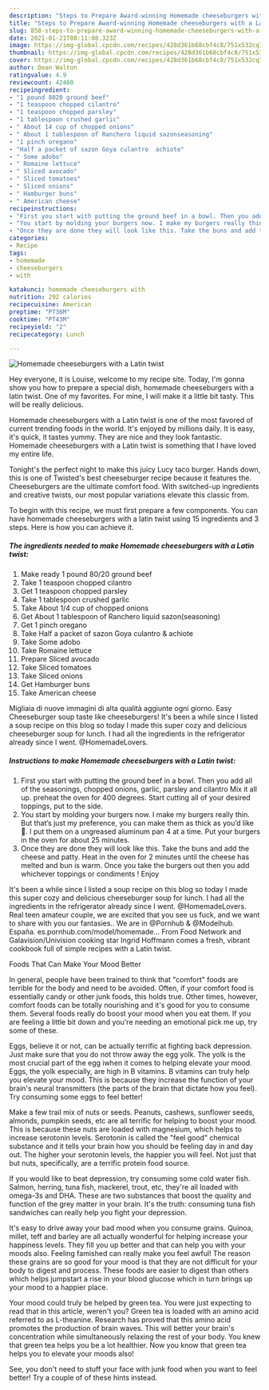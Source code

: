 ```yaml
---
description: "Steps to Prepare Award-winning Homemade cheeseburgers with a Latin twist"
title: "Steps to Prepare Award-winning Homemade cheeseburgers with a Latin twist"
slug: 858-steps-to-prepare-award-winning-homemade-cheeseburgers-with-a-latin-twist
date: 2021-01-21T00:11:08.323Z
image: https://img-global.cpcdn.com/recipes/428d361b68cbf4c8/751x532cq70/homemade-cheeseburgers-with-a-latin-twist-recipe-main-photo.jpg
thumbnail: https://img-global.cpcdn.com/recipes/428d361b68cbf4c8/751x532cq70/homemade-cheeseburgers-with-a-latin-twist-recipe-main-photo.jpg
cover: https://img-global.cpcdn.com/recipes/428d361b68cbf4c8/751x532cq70/homemade-cheeseburgers-with-a-latin-twist-recipe-main-photo.jpg
author: Dean Walton
ratingvalue: 4.9
reviewcount: 42460
recipeingredient:
- "1 pound 8020 ground beef"
- "1 teaspoon chopped cilantro"
- "1 teaspoon chopped parsley"
- "1 tablespoon crushed garlic"
- " About 14 cup of chopped onions"
- " About 1 tablespoon of Ranchero liquid sazonseasoning"
- "1 pinch oregano"
- "Half a packet of sazon Goya culantro  achiote"
- " Some adobo"
- " Romaine lettuce"
- " Sliced avocado"
- " Sliced tomatoes"
- " Sliced onions"
- " Hamburger buns"
- " American cheese"
recipeinstructions:
- "First you start with putting the ground beef in a bowl. Then you add all of the seasonings, chopped onions, garlic, parsley and cilantro Mix it all up. preheat the oven for 400 degrees. Start cutting all of your desired toppings, put to the side."
- "You start by molding your burgers now. I make my burgers really thin. But that’s just my preference, you can make them as thick as you’d like 🙂. I put them on a ungreased aluminum pan 4 at a time. Put your burgers in the oven for about 25 minutes."
- "Once they are done they will look like this. Take the buns and add the cheese and patty. Heat in the oven for 2 minutes until the cheese has melted and bun is warm. Once you take the burgers out then you add whichever toppings or condiments ! Enjoy"
categories:
- Recipe
tags:
- homemade
- cheeseburgers
- with

katakunci: homemade cheeseburgers with 
nutrition: 292 calories
recipecuisine: American
preptime: "PT36M"
cooktime: "PT43M"
recipeyield: "2"
recipecategory: Lunch

---
```



![Homemade cheeseburgers with a Latin twist](https://img-global.cpcdn.com/recipes/428d361b68cbf4c8/751x532cq70/homemade-cheeseburgers-with-a-latin-twist-recipe-main-photo.jpg)

Hey everyone, it is Louise, welcome to my recipe site. Today, I'm gonna show you how to prepare a special dish, homemade cheeseburgers with a latin twist. One of my favorites. For mine, I will make it a little bit tasty. This will be really delicious.

Homemade cheeseburgers with a Latin twist is one of the most favored of current trending foods in the world. It's enjoyed by millions daily. It is easy, it's quick, it tastes yummy. They are nice and they look fantastic. Homemade cheeseburgers with a Latin twist is something that I have loved my entire life.

Tonight&#39;s the perfect night to make this juicy Lucy taco burger. Hands down, this is one of Twisted&#39;s best cheeseburger recipe because it features the. Cheeseburgers are the ultimate comfort food. With switched-up ingredients and creative twists, our most popular variations elevate this classic from.


To begin with this recipe, we must first prepare a few components. You can have homemade cheeseburgers with a latin twist using 15 ingredients and 3 steps. Here is how you can achieve it.

<!--inarticleads1-->

##### The ingredients needed to make Homemade cheeseburgers with a Latin twist:

1. Make ready 1 pound 80/20 ground beef
1. Take 1 teaspoon chopped cilantro
1. Get 1 teaspoon chopped parsley
1. Take 1 tablespoon crushed garlic
1. Take  About 1/4 cup of chopped onions
1. Get  About 1 tablespoon of Ranchero liquid sazon(seasoning)
1. Get 1 pinch oregano
1. Take Half a packet of sazon Goya culantro &amp; achiote
1. Take  Some adobo
1. Take  Romaine lettuce
1. Prepare  Sliced avocado
1. Take  Sliced tomatoes
1. Take  Sliced onions
1. Get  Hamburger buns
1. Take  American cheese


Migliaia di nuove immagini di alta qualità aggiunte ogni giorno. Easy Cheeseburger soup taste like cheeseburgers! It&#39;s been a while since I listed a soup recipe on this blog so today I made this super cozy and delicious cheeseburger soup for lunch. I had all the ingredients in the refrigerator already since I went. @HomemadeLovers. 

<!--inarticleads2-->

##### Instructions to make Homemade cheeseburgers with a Latin twist:

1. First you start with putting the ground beef in a bowl. Then you add all of the seasonings, chopped onions, garlic, parsley and cilantro Mix it all up. preheat the oven for 400 degrees. Start cutting all of your desired toppings, put to the side.
1. You start by molding your burgers now. I make my burgers really thin. But that’s just my preference, you can make them as thick as you’d like 🙂. I put them on a ungreased aluminum pan 4 at a time. Put your burgers in the oven for about 25 minutes.
1. Once they are done they will look like this. Take the buns and add the cheese and patty. Heat in the oven for 2 minutes until the cheese has melted and bun is warm. Once you take the burgers out then you add whichever toppings or condiments ! Enjoy


It&#39;s been a while since I listed a soup recipe on this blog so today I made this super cozy and delicious cheeseburger soup for lunch. I had all the ingredients in the refrigerator already since I went. @HomemadeLovers. Real teen amateur couple, we are excited that you see us fuck, and we want to share with you our fantasies.. We are in @Pornhub &amp; @Modelhub. España. es.pornhub.com/model/homemade… From Food Network and Galavision/Univision cooking star Ingrid Hoffmann comes a fresh, vibrant cookbook full of simple recipes with a Latin twist. 

Foods That Can Make Your Mood Better


In general, people have been trained to think that "comfort" foods are terrible for the body and need to be avoided. Often, if your comfort food is essentially candy or other junk foods, this holds true. Other times, however, comfort foods can be totally nourishing and it's good for you to consume them. Several foods really do boost your mood when you eat them. If you are feeling a little bit down and you're needing an emotional pick me up, try some of these.

Eggs, believe it or not, can be actually terrific at fighting back depression. Just make sure that you do not throw away the egg yolk. The yolk is the most crucial part of the egg iwhen it comes to helping elevate your mood. Eggs, the yolk especially, are high in B vitamins. B vitamins can truly help you elevate your mood. This is because they increase the function of your brain's neural transmitters (the parts of the brain that dictate how you feel). Try consuming some eggs to feel better!

Make a few trail mix of nuts or seeds. Peanuts, cashews, sunflower seeds, almonds, pumpkin seeds, etc are all terrific for helping to boost your mood. This is because these nuts are loaded with magnesium, which helps to increase serotonin levels. Serotonin is called the "feel good" chemical substance and it tells your brain how you should be feeling day in and day out. The higher your serotonin levels, the happier you will feel. Not just that but nuts, specifically, are a terrific protein food source.

If you would like to beat depression, try consuming some cold water fish. Salmon, herring, tuna fish, mackerel, trout, etc, they're all loaded with omega-3s and DHA. These are two substances that boost the quality and function of the grey matter in your brain. It's the truth: consuming tuna fish sandwiches can really help you fight your depression. 

It's easy to drive away your bad mood when you consume grains. Quinoa, millet, teff and barley are all actually wonderful for helping increase your happiness levels. They fill you up better and that can help you with your moods also. Feeling famished can really make you feel awful! The reason these grains are so good for your mood is that they are not difficult for your body to digest and process. These foods are easier to digest than others which helps jumpstart a rise in your blood glucose which in turn brings up your mood to a happier place.

Your mood could truly be helped by green tea. You were just expecting to read that in this article, weren't you? Green tea is loaded with an amino acid referred to as L-theanine. Research has proved that this amino acid promotes the production of brain waves. This will better your brain's concentration while simultaneously relaxing the rest of your body. You knew that green tea helps you be a lot healthier. Now you know that green tea helps you to elevate your moods also!

See, you don't need to stuff your face with junk food when you want to feel better! Try  a  couple of  of  these  hints  instead.

